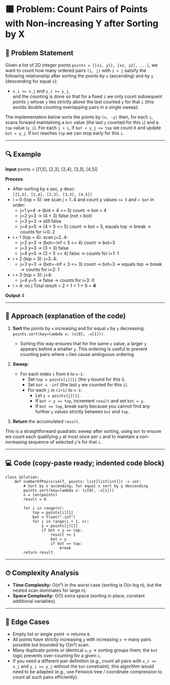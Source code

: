 # 🟩 Problem: Count Pairs of Points with Non-increasing Y after Sorting by X

## 📜 Problem Statement
Given a list of 2D integer points `points = [[x1, y1], [x2, y2], ...]`, we want to count how many ordered pairs `(i, j)` with `i < j` satisfy the following relationship after sorting the points by `x` (ascending) and by `y` (descending for equal `x`):

- `x_i <= x_j` and `y_i >= y_j`,  
and the counting is done so that for a fixed `i` we only count subsequent points `j` whose `y` lies strictly above the last counted `y` for that `i` (this avoids double counting overlapping pairs in a single sweep).

The implementation below sorts the points by `(x, -y)` then, for each `i`, scans forward maintaining a `bot` value (the last `y` counted for this `i`) and a `top` value (`y_i`). For each `j > i`, if `bot < y_j <= top` we count it and update `bot = y_j`. If `bot` reaches `top` we can stop early for this `i`.

---

## 🔍 Example

**Input**
    points = [[1,5], [2,3], [2,4], [3,3], [4,5]]

**Process**
- After sorting by x asc, y desc:  
  `[[1,5], [2,4], [2,3], [3,3], [4,5]]`
- i = 0 (top = 5): we scan j = 1..4 and count y values `<= 5` and `> bot` in order:
  - j=1 y=4 → (bot < 4 <= 5) count → bot = 4
  - j=2 y=3 → (4 < 3) false (not > bot)
  - j=3 y=3 → still false
  - j=4 y=5 → (4 < 5 <= 5) count → bot = 5, equals top → break
  → counts for i=0: 2
- i = 1 (top = 4): scan j=2..4:
  - j=2 y=3 → (bot=-inf < 3 <= 4) count → bot=3
  - j=3 y=3 → (3 < 3) false
  - j=4 y=5 → (3 < 5 <= 4) false
  → counts for i=1: 1
- i = 2 (top = 3): j=3..4:
  - j=3 y=3 → (bot=-inf < 3 <= 3) count → bot=3 → equals top → break
  → counts for i=2: 1
- i = 3 (top = 3): j=4:
  - j=4 y=5 → false
  → counts for i=3: 0
- i = 4: no j
Total result = 2 + 1 + 1 + 0 = **4**

**Output**
    4

---

## 🧠 Approach (explanation of the code)
1. **Sort** the points by `x` increasing and for equal `x` by `y` decreasing: `points.sort(key=lambda x: (x[0], -x[1]))`.  
   - Sorting this way ensures that for the same `x` value, a larger `y` appears before a smaller `y`. This ordering is useful to prevent counting pairs where `x` ties cause ambiguous ordering.

2. **Sweep**:
   - For each index `i` from `0` to `n-1`:
     - Set `top = points[i][1]` (the y bound for this i).
     - Set `bot = -inf` (the last `y` we counted for this `i`).
     - For each `j` in `(i+1)` to `n-1`:
       - Let `y = points[j][1]`.
       - If `bot < y <= top`, increment `result` and set `bot = y`.
       - If `bot == top`, break early because you cannot find any further `y` values strictly between `bot` and `top`.
3. **Return** the accumulated `result`.

This is a straightforward quadratic sweep after sorting, using `bot` to ensure we count each qualifying `y` at most once per `i` and to maintain a non-increasing sequence of selected `y`'s for that `i`.

---

## 💻 Code (copy-paste ready; indented code block)
    class Solution:
        def numberOfPairs(self, points: list[list[int]]) -> int:
            # Sort by x ascending; for equal x sort by y descending
            points.sort(key=lambda x: (x[0], -x[1]))
            n = len(points)
            result = 0

            for i in range(n):
                top = points[i][1]
                bot = float("-inf")
                for j in range(i + 1, n):
                    y = points[j][1]
                    if bot < y <= top:
                        result += 1
                        bot = y
                        if bot == top:
                            break
            return result

---

## ⏱ Complexity Analysis
- **Time Complexity:** O(n²) in the worst case (sorting is O(n log n), but the nested scan dominates for large n).  
- **Space Complexity:** O(1) extra space (sorting in place, constant additional variables).

---

## 🧪 Edge Cases
- Empty list or single point → returns `0`.
- All points have strictly increasing `y` with increasing `x` → many pairs possible but bounded by O(n²) scan.
- Many duplicate points or identical `x,y` → sorting groups them; the `bot` logic prevents over-counting for a given `i`.
- If you need a different pair definition (e.g., count all pairs with `x_i <= x_j` and `y_i >= y_j` without the `bot` constraint), this algorithm would need to be adapted (e.g., use Fenwick tree / coordinate compression to count all such pairs efficiently).
